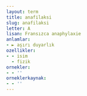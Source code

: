 ```yaml
---
layout: term
title: anafilaksi
slug: anafilaksi
letter: A
lisan: Fransızca anaphylaxie
anlamlar:
- ► aşırı duyarlık
ozellikler:
- - isim
  - fizik
ornekler:
- - ''
orneklerkaynak:
- - ''
---
```

